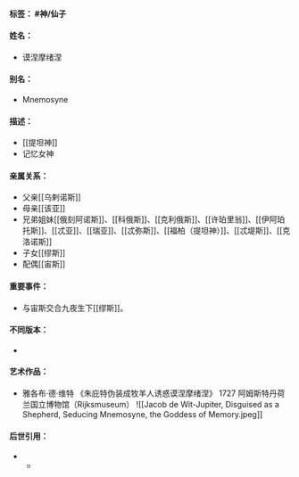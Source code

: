 #### 标签： #神/仙子
#### 姓名：
- 谟涅摩绪涅
#### 别名：
- Mnemosyne
#### 描述：
- [[提坦神]]
-  记忆女神
#### 亲属关系：
- 父亲[[乌剌诺斯]]
- 母亲[[该亚]]
- 兄弟姐妹[[俄刻阿诺斯]]、[[科俄斯]]、[[克利俄斯]]、[[许珀里翁]]、[[伊阿珀托斯]]、[[忒亚]]、[[瑞亚]]、[[忒弥斯]]、[[福柏（提坦神）]]、[[忒堤斯]]、[[克洛诺斯]]
- 子女[[缪斯]]
- 配偶[[宙斯]]
#### 重要事件：
- 与宙斯交合九夜生下[[缪斯]]。
#### 不同版本：
- 
#### 艺术作品：
- 雅各布·德·维特 《朱庇特伪装成牧羊人诱惑谟涅摩绪涅》 1727 阿姆斯特丹荷兰国立博物馆（Rijksmuseum）
![[Jacob de Wit-Jupiter, Disguised as a Shepherd, Seducing Mnemosyne, the Goddess of Memory.jpeg]]
#### 后世引用：
- - 